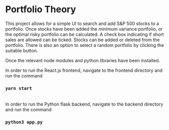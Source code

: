 # Portfolio Theory 

This project allows for a simple UI to search and add S&P 500 stocks to a portfolio. 
Once stocks have been added the minimum variance portfolio, or the optimal risky portfolio can be calculated. 
A check box indicating if short sales are allowed can be ticked. Stocks can be added or deleted from the portfolio. 
There is also an option to select a random portfolio by clicking the suitable button. 

Once the relevant node modules and python libraries have been installed.

In order to run the React.js frontend, navigate to the frontend directory and run the command

### `yarn start`
\
In order to run the Python flask backend, navigate to the backend directory and run the command
### `python3 app.py`


[comment]: <> (###Demo Link: Will be deployed soon)
